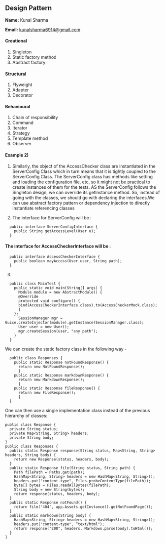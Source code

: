 ## Design Pattern

**Name:** Kunal Sharma

**Email:** kunalsharma6914@gmail.com

#### Creational

1. Singleton
2. Static factory method
3. Abstract factory

#### Structural

1. Flyweight
2. Adapter
3. Decorator

#### Behavioural

1. Chain of responsibility
2. Command
3. Iterator
4. Strategy
5. Template method
6. Observer

#### Example 2)


  1) Similarly, the object of the AccessChecker class are instantiated in the ServerConfig Class
  which in turn means that it is tightly coupled to the ServerConfig Class. The ServerConfig
  class has methods like setting and loading the configuration file, etc, so it might not be
  practical to create instances of them for the tests. AS the ServerConfig follows the
  Singleton design, we can override its getInstance method. So, instead of going with the
  classes, we should go with declaring the interfaces.We can use abstract factory pattern or
  dependency injection to directly instantiate referencing classes


  2. The interface for ServerConfig will be :
  ```
    public interface ServerConfigInterface {
      public String getAccessLevel(User u);
    }
  ```

#### The interface for AccessCheckerInterface will be :

```
  public interface AccessCheckerInterface {
    public boolean mayAccess(User user, String path);
  }
```

  3.
```
  public class MainTest {
    public static void main(String[] args) {
      Module module = new AbstractModule() {
      @Override
      protected void configure() {
      bind(AccessCheckerInterface.class).to(AccessCheckerMock.class);
      }
    };
      SessionManager mgr = Guice.createInjector(module).getInstance(SessionManager.class);
      User user = new User();
      mgr.createSession(user, "any path");
    }
  }
```

  We can create the static factory class in the following way -

```
  public class Responses {
    public static Response notFoundResponse() {
      return new NotFoundResponse();
      }
    public static Response markdownResponse() {
      return new MarkdownResponse();
      }
    public static Response fileResponse() {
      return new FileResponse();
      }
  }
```
  One can then use a single implementation class instead of the previous hierarchy of classes:
```  
public class Response {
  private String status;
  private Map<String, String> headers;
  private String body;
}
public class Responses {
  public static Response response(String status, Map<String, String> headers, String body) {
    return new Response(status, headers, body);
  }
  public static Response file(String status, String path) {
    Path filePath = Paths.get(path);
    HashMap<String, String> headers = new HashMap<String, String>();
    headers.put("content-type", Files.probeContentType(filePath));
    byte[] bytes = Files.readAllBytes(filePath);
    String body = new String(bytes);
    return response(status, headers, body);
  }
  public static Response notFound() {
    return file("404", app.Assets.getInstance().getNotFoundPage());
  }
  public static markdown(String body) {
    HashMap<String, String> headers = new HashMap<String, String>();
    headers.put("content-type", “text/html");
    return response("200", headers, Markdown.parse(body).toHtml());
  }
}
```
